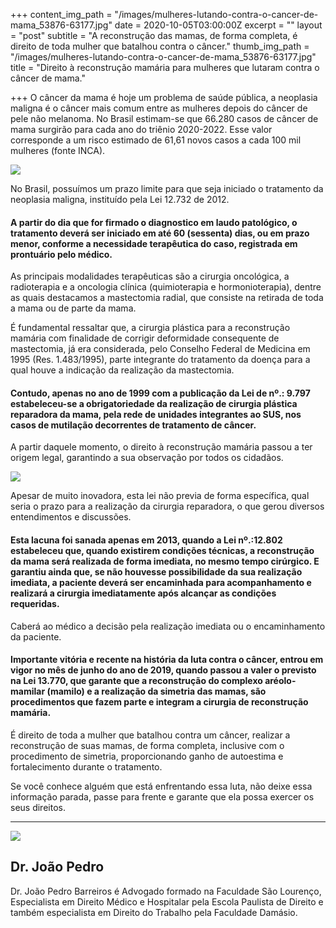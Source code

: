 +++
content_img_path = "/images/mulheres-lutando-contra-o-cancer-de-mama_53876-63177.jpg"
date = 2020-10-05T03:00:00Z
excerpt = ""
layout = "post"
subtitle = "A reconstrução das mamas, de forma completa, é direito de toda mulher que batalhou contra o câncer."
thumb_img_path = "/images/mulheres-lutando-contra-o-cancer-de-mama_53876-63177.jpg"
title = "Direito à reconstrução mamária para mulheres que lutaram contra o câncer de mama."

+++
O câncer da mama é hoje um problema de saúde pública, a neoplasia maligna é o câncer mais comum entre as mulheres depois do câncer de pele não melanoma. No Brasil estimam-se que 66.280 casos de câncer de mama surgirão para cada ano do triênio 2020-2022. Esse valor corresponde a um risco estimado de 61,61 novos casos a cada 100 mil mulheres (fonte INCA).

![](/images/close-up-fita-rosa-e-estetoscopio_23-2147738506.jpg)

No Brasil, possuímos um prazo limite para que seja iniciado o tratamento da neoplasia maligna, instituído pela Lei 12.732 de 2012.

#### A partir do dia que for firmado o diagnostico em laudo patológico, o tratamento deverá ser iniciado em até 60 (sessenta) dias, ou em prazo menor, conforme a necessidade terapêutica do caso, registrada em prontuário pelo médico.

As principais modalidades terapêuticas são a cirurgia oncológica, a radioterapia e a oncologia clínica (quimioterapia e hormonioterapia), dentre as quais destacamos a mastectomia radial, que consiste na retirada de toda a mama ou de parte da mama.

É fundamental ressaltar que, a cirurgia plástica para a reconstrução mamária com finalidade de corrigir deformidade consequente de mastectomia, já era considerada, pelo Conselho Federal de Medicina em 1995 (Res. 1.483/1995), parte integrante do tratamento da doença para a qual houve a indicação da realização da mastectomia.

#### Contudo, apenas no ano de 1999 com a publicação da Lei de nº.: 9.797 estabeleceu-se a obrigatoriedade da realização de cirurgia plástica reparadora da mama, pela rede de unidades integrantes ao SUS, nos casos de mutilação decorrentes de tratamento de câncer.

A partir daquele momento, o direito à reconstrução mamária passou a ter origem legal, garantindo a sua observação por todos os cidadãos.

![](/images/cirurgia-para-remover-a-mama-e-substitui-la-por-um-implante_179755-9997.jpg)

Apesar de muito inovadora, esta lei não previa de forma específica, qual seria o prazo para a realização da cirurgia reparadora, o que gerou diversos entendimentos e discussões.

#### Esta lacuna foi sanada apenas em 2013, quando a Lei nº.:12.802 estabeleceu que, quando existirem condições técnicas, a reconstrução da mama será realizada de forma imediata, no mesmo tempo cirúrgico. E garantiu ainda que, se não houvesse possibilidade da sua realização imediata, a paciente deverá ser encaminhada para acompanhamento e realizará a cirurgia imediatamente após alcançar as condições requeridas.

Caberá ao médico a decisão pela realização imediata ou o encaminhamento da paciente.

#### Importante vitória e recente na história da luta contra o câncer, entrou em vigor no mês de junho do ano de 2019, quando passou a valer o previsto na Lei 13.770, que garante que a reconstrução do complexo aréolo-mamilar (mamilo) e a realização da simetria das mamas, são procedimentos que fazem parte e integram a cirurgia de reconstrução mamária.

É direito de toda a mulher que batalhou contra um câncer, realizar a reconstrução de suas mamas, de forma completa, inclusive com o procedimento de simetria, proporcionando ganho de autoestima e fortalecimento durante o tratamento.

Se você conhece alguém que está enfrentando essa luta, não deixe essa informação parada, passe para frente e garante que ela possa exercer os seus direitos.

***

<div class="author-box">
<div class="info">
<img src="https://realebarreiros-t1-04644.netlify.app/images/e2b23012-9316-4e03-9cb2-0bc3db2a5e26.jpeg" class="profile" />
<h2 class="name">Dr. João Pedro</h2>
</div>

<div class="about"> <p class="bio"> Dr. João Pedro Barreiros é Advogado formado na Faculdade São Lourenço, Especialista em Direito Médico e Hospitalar pela Escola Paulista de Direito e também especialista em Direito do Trabalho pela Faculdade Damásio. </p>  
</div>
</div>